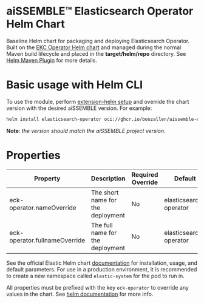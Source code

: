 # aiSSEMBLE&trade; Elasticsearch Operator Helm Chart
Baseline Helm chart for packaging and deploying Elasticsearch Operator. Built on the [EKC Operator Helm chart](https://github.com/elastic/cloud-on-k8s/tree/main/deploy/eck-operator) and managed during the normal Maven build lifecycle and placed in the **target/helm/repo** directory. See [Helm Maven Plugin](https://github.com/kokuwaio/helm-maven-plugin) for more details.

# Basic usage with Helm CLI
To use the module, perform [extension-helm setup](../README.md#leveraging-extensions-helm) and override the chart version with the desired aiSSEMBLE version. For example:
```bash
helm install elasticsearch-operator oci://ghcr.io/boozallen/aissemble-elasticsearch-operator-chart --version <AISSEMBLE-VERSION>
```
**Note**: *the version should match the aiSSEMBLE project version.*

# Properties
| Property                        | Description                                 | Required Override | Default                        |
|-------------------------------  |---------------------------------------------|-------------------|--------------------------------|
| eck-operator.nameOverride       | The short name for the deployment           | No                | elasticsearch-operator         |
| eck-operator.fullnameOverride   | The full name for the deployment            | No                | elasticsearch-operator         |

See the official Elastic Helm chart [documentation](https://www.elastic.co/guide/en/cloud-on-k8s/2.8/index.html) for installation, usage, and default parameters. For use in a production environment, it is recommended to create a new namespace called `elastic-system` for the pod to run in.

All properties must be prefixed with the key `eck-operator` to override any values in the chart. See [helm documentation](https://helm.sh/docs/chart_template_guide/subcharts_and_globals/#overriding-values-from-a-parent-chart) for more info.
